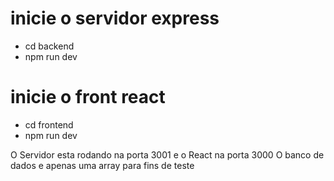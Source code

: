 # inicie o servidor express
- cd backend
- npm run dev

# inicie o front react
- cd frontend
- npm run dev


O Servidor esta rodando na porta 3001 e o React na porta 3000
O banco de dados e apenas uma array para fins de teste